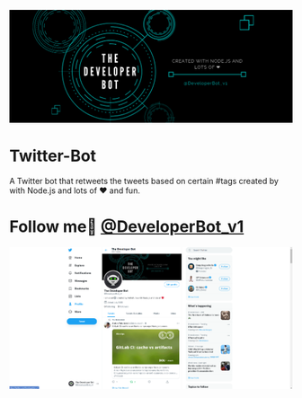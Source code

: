 ![banner](./assets/banner.png)

# Twitter-Bot

A Twitter bot that retweets the tweets based on certain #tags created by with Node.js and lots of ❤ and fun.

# Follow me🤗 [ @DeveloperBot_v1](https://twitter.com/DeveloperBot_v1)

![screenShot](./assets/Screenshot.png)
